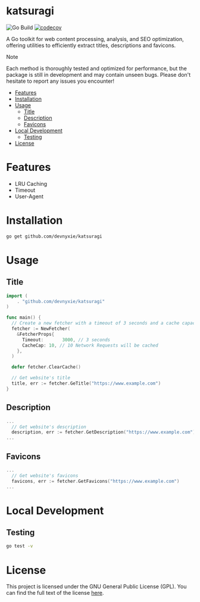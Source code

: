 # katsuragi

![Go Build](https://github.com/devnyxie/katsuragi/actions/workflows/go.yml/badge.svg)
[![codecov](https://codecov.io/github/devnyxie/katsuragi/branch/main/graph/badge.svg?token=XFRMNJA858)](https://codecov.io/github/devnyxie/katsuragi)

A Go toolkit for web content processing, analysis, and SEO optimization, offering utilities to efficiently extract titles, descriptions and favicons.

> [!NOTE]
> Each method is thoroughly tested and optimized for performance, but the package is still in development and may contain unseen bugs. Please don't hesitate to report any issues you encounter!

<!-- START doctoc generated TOC please keep comment here to allow auto update -->
<!-- DON'T EDIT THIS SECTION, INSTEAD RE-RUN doctoc TO UPDATE -->

- [Features](#features)
- [Installation](#installation)
- [Usage](#usage)
  - [Title](#title)
  - [Description](#description)
  - [Favicons](#favicons)
- [Local Development](#local-development)
  - [Testing](#testing)
- [License](#license)

<!-- END doctoc generated TOC please keep comment here to allow auto update -->

# Features

- LRU Caching
- Timeout
- User-Agent

# Installation

```bash
go get github.com/devnyxie/katsuragi
```

# Usage

## Title

```go
import (
	. "github.com/devnyxie/katsuragi"
)

func main() {
  // Create a new fetcher with a timeout of 3 seconds and a cache capacity of 10
  fetcher := NewFetcher(
    &FetcherProps{
      Timeout:       3000, // 3 seconds
      CacheCap: 10, // 10 Network Requests will be cached
    },
  )

  defer fetcher.ClearCache()

  // Get website's title
  title, err := fetcher.GeTitle("https://www.example.com")
}
```

## Description

```go
...
  // Get website's description
  description, err := fetcher.GetDescription("https://www.example.com")
...
```

## Favicons

```go
...
  // Get website's favicons
  favicons, err := fetcher.GetFavicons("https://www.example.com")
...
```

# Local Development

## Testing

```bash
go test -v
```

# License

This project is licensed under the GNU General Public License (GPL). You can find the full text of the license [here](https://www.gnu.org/licenses/gpl-3.0.en.html).
